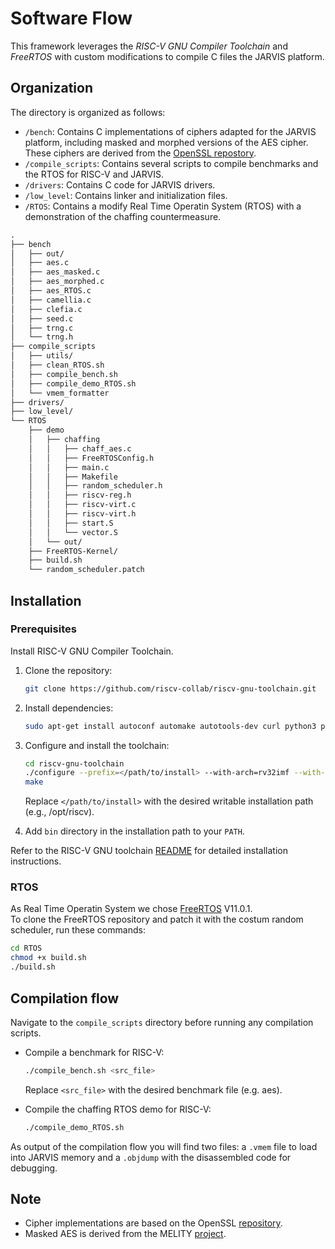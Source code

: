 # Software Flow

This framework leverages the _RISC-V GNU Compiler Toolchain_ and _FreeRTOS_  with custom modifications to compile C files the JARVIS platform.

## Organization

The directory is organized as follows:

- `/bench`: Contains C implementations of ciphers adapted for the JARVIS platform, including masked and morphed versions of the AES cipher.
These ciphers are derived from the [OpenSSL repostory](https://github.com/openssl/openssl).
- `/compile_scripts`: Contains several scripts to compile benchmarks and the RTOS for RISC-V and JARVIS.
- `/drivers`: Contains C code for JARVIS drivers.
- `/low_level`: Contains linker and initialization files.
- `/RTOS`: Contains a modify Real Time Operatin System (RTOS)
with a demonstration of the chaffing countermeasure.

```txt
.
├── bench
│   ├── out/
│   ├── aes.c
│   ├── aes_masked.c
│   ├── aes_morphed.c
│   ├── aes_RTOS.c
│   ├── camellia.c
│   ├── clefia.c
│   ├── seed.c
│   ├── trng.c
│   └── trng.h
├── compile_scripts
│   ├── utils/
│   ├── clean_RTOS.sh
│   ├── compile_bench.sh
│   ├── compile_demo_RTOS.sh
│   └── vmem_formatter
├── drivers/
├── low_level/
└── RTOS
    ├── demo
    │   ├── chaffing
    │   │   ├── chaff_aes.c
    │   │   ├── FreeRTOSConfig.h
    │   │   ├── main.c
    │   │   ├── Makefile
    │   │   ├── random_scheduler.h
    │   │   ├── riscv-reg.h
    │   │   ├── riscv-virt.c
    │   │   ├── riscv-virt.h
    │   │   ├── start.S
    │   │   └── vector.S
    │   └── out/
    ├── FreeRTOS-Kernel/
    ├── build.sh
    └── random_scheduler.patch
```

## Installation

### Prerequisites

Install RISC-V GNU Compiler Toolchain.

1. Clone the repository:

    ```bash
    git clone https://github.com/riscv-collab/riscv-gnu-toolchain.git
    ```

2. Install dependencies:

    ```bash
    sudo apt-get install autoconf automake autotools-dev curl python3 python3-pip libmpc-dev libmpfr-dev libgmp-dev gawk build-essential bison flex texinfo gperf libtool patchutils bc zlib1g-dev libexpat-dev ninja-build git cmake libglib2.0-dev
    ```

3. Configure and install the toolchain:

    ```bash
    cd riscv-gnu-toolchain
    ./configure --prefix=</path/to/install> --with-arch=rv32imf --with-abi=ilp32f
    make
    ```

    Replace `</path/to/install>` with the desired writable installation path (e.g., /opt/riscv).

4. Add `bin` directory in the installation path to your `PATH`.

Refer to the RISC-V GNU toolchain [README](https://github.com/riscv-collab/riscv-gnu-toolchain) for detailed installation instructions.

### RTOS

As Real Time Operatin System we chose [FreeRTOS](https://www.freertos.org/index.html) V11.0.1.  
To clone the FreeRTOS repository and patch it with the costum random scheduler, run these commands:

```bash
cd RTOS
chmod +x build.sh
./build.sh
```

## Compilation flow

Navigate to the `compile_scripts` directory before running any compilation scripts.

- Compile a benchmark for RISC-V:

    ```bash
    ./compile_bench.sh <src_file>
    ```

    Replace `<src_file>` with the desired benchmark file (e.g. aes).

- Compile the chaffing RTOS demo for RISC-V:

    ```bash
    ./compile_demo_RTOS.sh
    ```

As output of the compilation flow you will find two files: a `.vmem` file to load into JARVIS memory and a `.objdump` with the disassembled code for debugging.

## Note

- Cipher implementations are based on the OpenSSL [repository](https://github.com/openssl/openssl).  
- Masked AES is derived from the MELITY [project](https://github.com/CENSUS/masked-aes-c).
